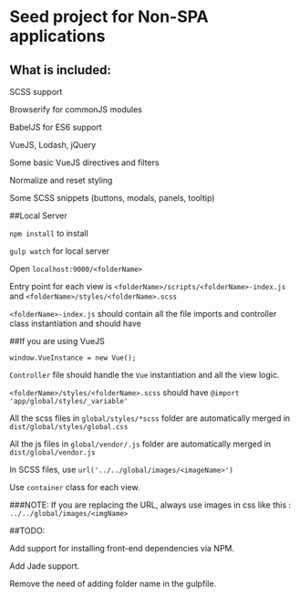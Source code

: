 # Seed project for Non-SPA applications

## What is included:
SCSS support

Browserify for commonJS modules

BabelJS for ES6 support

VueJS, Lodash, jQuery

Some basic VueJS directives and filters

Normalize and reset styling

Some SCSS snippets (buttons, modals, panels, tooltip)

##Local Server

`npm install` to install

`gulp watch` for local server

Open `localhost:9000/<folderName>`


Entry point for each view is `<folderName>/scripts/<folderName>-index.js` and  `<folderName>/styles/<folderName>.scss`

`<folderName>-index.js` should contain all the file imports and controller class instantiation and should have

##If you are using VueJS

`window.VueInstance = new Vue();`

`Controller` file should handle the `Vue` instantiation and all the view logic.


`<folderName>/styles/<folderName>.scss` should have `@import 'app/global/styles/_variable'`

All the scss files in `global/styles/*scss` folder are automatically merged in `dist/global/styles/global.css`

All the js files in `global/vendor/.js` folder are automatically merged in `dist/global/vendor.js`

In SCSS files, use `url('../../global/images/<imageName>')`

Use `container` class for each view.

###NOTE: If you are replacing the URL, always use images in css like this : `../../global/images/<imgName>`


##TODO:

Add support for installing front-end dependencies via NPM.

Add Jade support.

Remove the need of adding folder name in the gulpfile.
